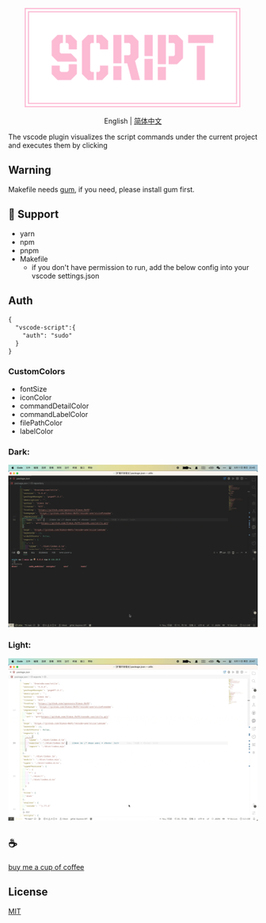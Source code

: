 <p align="center">
<img height="200" src="./assets/kv.png" alt="vscode script">
</p>
<p align="center"> English | <a href="./README_zh.md">简体中文</a></p>

The vscode plugin visualizes the script commands under the current project and executes them by clicking

## Warning
Makefile needs [gum](https://github.com/charmbracelet/gum), if you need, please install gum first.

## 💪 Support
- yarn
- npm
- pnpm
- Makefile 
  - if you don't have permission to run, add the below config into your vscode settings.json

## Auth
```
{
  "vscode-script":{
    "auth": "sudo"
  }
}
```

### CustomColors
- fontSize
- iconColor
- commandDetailColor
- commandLabelColor
- filePathColor
- labelColor

### Dark:
![demo](/assets/dark.gif)

### Light:
![demo](/assets/light.gif)

## :coffee:

[buy me a cup of coffee](https://github.com/Simon-He95/sponsor)

## License

[MIT](./license)
